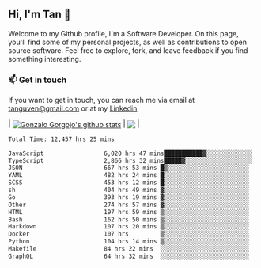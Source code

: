## Hi, I'm Tan 👋

Welcome to my Github profile, I´m a Software Developer. On this page, you'll find some of my personal projects, as well as contributions to open source software. Feel free to explore, fork, and leave feedback if you find something interesting.

### 📫 Get in touch

If you want to get in touch, you can reach me via email at [tanguven@gmail.com](mailto:tanguven@gmail.com) or at my [Linkedin](https://www.linkedin.com/in/tanguven/)

| <a href="https://github.com/tnguven"><img align="center" src="https://github-readme-stats.vercel.app/api?username=tnguven&show_icons=true&include_all_commits=true&theme=gotham&hide_border=true" alt="Gonzalo Gorgojo's github stats" /></a> | <a href="https://github.com/tnguven"><img align="center" src="https://github-readme-stats.vercel.app/api/top-langs/?username=tnguven&layout=compact&theme=gotham&hide_border=true" /></a> |

<!--START_SECTION:waka-->

```txt
Total Time: 12,457 hrs 25 mins

JavaScript                 6,020 hrs 47 mins███████████▓░░░░░░░░░░░░░   47.29 %
TypeScript                 2,866 hrs 32 mins█████▓░░░░░░░░░░░░░░░░░░░   22.51 %
JSON                       667 hrs 53 mins █▒░░░░░░░░░░░░░░░░░░░░░░░   05.25 %
YAML                       482 hrs 24 mins █░░░░░░░░░░░░░░░░░░░░░░░░   03.79 %
SCSS                       453 hrs 12 mins █░░░░░░░░░░░░░░░░░░░░░░░░   03.56 %
sh                         404 hrs 49 mins ▓░░░░░░░░░░░░░░░░░░░░░░░░   03.18 %
Go                         393 hrs 19 mins ▓░░░░░░░░░░░░░░░░░░░░░░░░   03.09 %
Other                      274 hrs 57 mins ▓░░░░░░░░░░░░░░░░░░░░░░░░   02.16 %
HTML                       197 hrs 59 mins ▒░░░░░░░░░░░░░░░░░░░░░░░░   01.56 %
Bash                       162 hrs 50 mins ▒░░░░░░░░░░░░░░░░░░░░░░░░   01.28 %
Markdown                   107 hrs 20 mins ▒░░░░░░░░░░░░░░░░░░░░░░░░   00.84 %
Docker                     107 hrs         ▒░░░░░░░░░░░░░░░░░░░░░░░░   00.84 %
Python                     104 hrs 14 mins ▒░░░░░░░░░░░░░░░░░░░░░░░░   00.82 %
Makefile                   84 hrs 22 mins  ░░░░░░░░░░░░░░░░░░░░░░░░░   00.66 %
GraphQL                    64 hrs 32 mins  ░░░░░░░░░░░░░░░░░░░░░░░░░   00.51 %
```

<!--END_SECTION:waka-->
